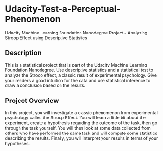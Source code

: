 # Udacity-Test-a-Perceptual-Phenomenon
Udacity Machine Learning Foundation Nanodegree Project - Analyzing Stroop Effect using Descriptive Statistics

## Description

This is a statistical project that is part of the Udacity Machine Learning Foundation Nanodegree. Use descriptive statistics and a statistical test to analyze the Stroop effect, a classic result of experimental psychology. Give your readers a good intuition for the data and use statistical inference to draw a conclusion based on the results.

## Project Overview

In this project, you will investigate a classic phenomenon from experimental psychology called the Stroop Effect. You will learn a little bit about the experiment, create a hypothesis regarding the outcome of the task, then go through the task yourself. You will then look at some data collected from others who have performed the same task and will compute some statistics describing the results. Finally, you will interpret your results in terms of your hypotheses.
